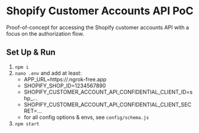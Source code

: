 # Shopify Customer Accounts API PoC

Proof-of-concept for accessing the Shopify customer accounts API with a focus on the authorization flow.

## Set Up & Run
1. `npm i`
2. `nano .env` and add at least:
   - APP_URL=https://<ngrok identifier>.ngrok-free.app
   - SHOPIFY_SHOP_ID=1234567890
   - SHOPIFY_CUSTOMER_ACCOUNT_API_CONFIDENTIAL_CLIENT_ID=shp_...
   - SHOPIFY_CUSTOMER_ACCOUNT_API_CONFIDENTIAL_CLIENT_SECRET=...
   - for all config options & envs, see `config/schema.js`
3. `npm start`
